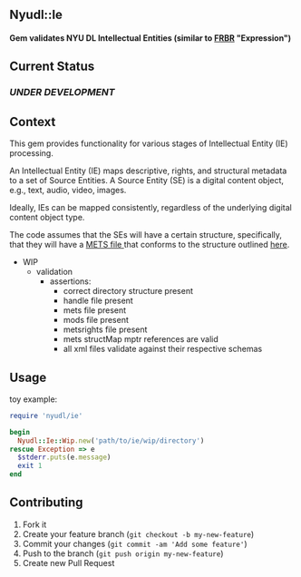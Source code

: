 ## Nyudl::Ie

#### Gem validates NYU DL Intellectual Entities (similar to [FRBR](http://www.ifla.org/publications/functional-requirements-for-bibliographic-records) "Expression")

## Current Status

### *UNDER DEVELOPMENT*

## Context
  This gem provides functionality for various stages of Intellectual Entity (IE) processing.

  An Intellectual Entity (IE) maps descriptive, rights, and structural
  metadata to a set of Source Entities.  A Source Entity (SE) is a
  digital content object, e.g., text, audio, video, images.

  Ideally, IEs can be mapped consistently, regardless of the underlying
  digital content object type.

  The code assumes that the SEs will have a certain structure, specifically,
  that they will have a [METS file ](http://www.loc.gov/standards/mets/) that conforms to the structure outlined [here](https://github.com/NYULibraries/aco-mets).

  * WIP 
    * validation
      * assertions:
	    * correct directory structure present
		* handle file present
		* mets file present
		* mods file present
		* metsrights file present
		* mets structMap mptr references are valid
		* all xml files validate against their respective schemas
		
## Usage

  toy example:

```ruby
require 'nyudl/ie'

begin
  Nyudl::Ie::Wip.new('path/to/ie/wip/directory')
rescue Exception => e
  $stderr.puts(e.message)
  exit 1
end

```

## Contributing

1. Fork it
2. Create your feature branch (`git checkout -b my-new-feature`)
3. Commit your changes (`git commit -am 'Add some feature'`)
4. Push to the branch (`git push origin my-new-feature`)
5. Create new Pull Request


